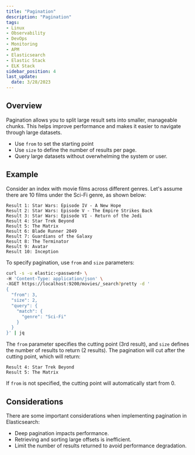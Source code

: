 ```yaml
---
title: "Pagination"
description: "Pagination"
tags: 
- Linux
- Observability
- DevOps
- Monitoring 
- APM
- Elasticsearch
- Elastic Stack
- ELK Stack
sidebar_position: 4
last_update:
  date: 3/28/2023
---
```


## Overview

Pagination allows you to split large result sets into smaller, manageable chunks. This helps improve performance and makes it easier to navigate through large datasets.

- Use `from` to set the starting point 
- Use `size` to define the number of results per page.
- Query large datasets without overwhelming the system or user.

## Example 

Consider an index with movie films across different genres. Let's assume there are 10 films under the Sci-Fi genre, as shown below:

```plaintext
Result 1: Star Wars: Episode IV - A New Hope
Result 2: Star Wars: Episode V - The Empire Strikes Back
Result 3: Star Wars: Episode VI - Return of the Jedi
Result 4: Star Trek Beyond
Result 5: The Matrix
Result 6: Blade Runner 2049
Result 7: Guardians of the Galaxy
Result 8: The Terminator
Result 9: Avatar
Result 10: Inception
```

To specify pagination, use `from` and `size` parameters:

```bash
curl -s -u elastic:<password> \
-H 'Content-Type: application/json' \
-XGET https://localhost:9200/movies/_search?pretty -d '
{
  "from": 3,
  "size": 2,
  "query": {
    "match": {
      "genre": "Sci-Fi"
    }
  }
}' | jq
```

The `from` parameter specifies the cutting point (3rd result), and `size` defines the number of results to return (2 results). The pagination will cut after the cutting point, which will return:

```plaintext
Result 4: Star Trek Beyond
Result 5: The Matrix
```

If `from` is not specified, the cutting point will automatically start from 0.

## Considerations 

There are some important considerations when implementing pagination in Elasticsearch:

- Deep pagination impacts performance.
- Retrieving and sorting large offsets is inefficient.
- Limit the number of results returned to avoid performance degradation.